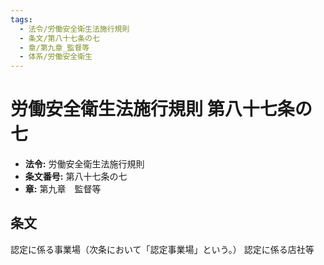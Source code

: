 ```yaml
---
tags:
  - 法令/労働安全衛生法施行規則
  - 条文/第八十七条の七
  - 章/第九章_監督等
  - 体系/労働安全衛生
---
```

# 労働安全衛生法施行規則 第八十七条の七

- **法令:** 労働安全衛生法施行規則
- **条文番号:** 第八十七条の七
- **章:** 第九章　監督等

## 条文
認定に係る事業場（次条において「認定事業場」という。）	認定に係る店社等

